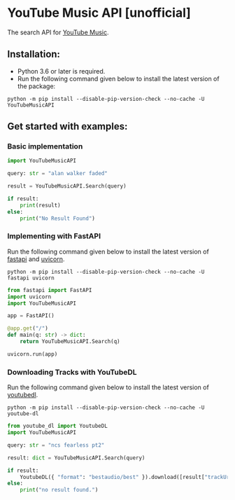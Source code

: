 # YouTube Music API [unofficial]
The search API for [YouTube Music](https://music.youtube.com/).

## Installation:
- Python 3.6 or later is required.
- Run the following command given below to install the latest version of the package:
```
python -m pip install --disable-pip-version-check --no-cache -U YouTubeMusicAPI
```

## Get started with examples:
### Basic implementation
```python
import YouTubeMusicAPI

query: str = "alan walker faded"

result = YouTubeMusicAPI.Search(query)

if result:
    print(result)
else:
    print("No Result Found")
```

### Implementing with FastAPI
Run the following command given below to install the latest version of [fastapi](https://pypi.org/project/fastapi/) and [uvicorn](https://pypi.org/project/uvicorn/).

```
python -m pip install --disable-pip-version-check --no-cache -U fastapi uvicorn
```

```python
from fastapi import FastAPI
import uvicorn
import YouTubeMusicAPI

app = FastAPI()

@app.get("/")
def main(q: str) -> dict:
    return YouTubeMusicAPI.Search(q)

uvicorn.run(app)
```

### Downloading Tracks with YouTubeDL
Run the following command given below to install the latest version of [youtubedl](https://pypi.org/project/youtube-dl/).

```
python -m pip install --disable-pip-version-check --no-cache -U youtube-dl
```

```python
from youtube_dl import YoutubeDL
import YouTubeMusicAPI

query: str = "ncs fearless pt2"

result: dict = YouTubeMusicAPI.Search(query)

if result:
    YoutubeDL({ "format": "bestaudio/best" }).download([result["trackUrl"]])
else:
    print("no result found.")
```
